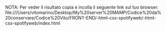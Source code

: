 NOTA: Per veder il risultato copia e incolla il seguente link sul tuo browser:
file:///Users/vitomarino/Desktop/My%20server%20MAMP/Codice%20da%20conservare/Codice%20Vito/FRONT-END/-html-css-spotifyweb/-html-css-spotifyweb/index.html
